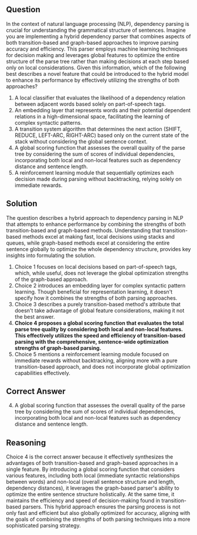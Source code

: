 ## Question
In the context of natural language processing (NLP), dependency parsing is crucial for understanding the grammatical structure of sentences. Imagine you are implementing a hybrid dependency parser that combines aspects of both transition-based and graph-based approaches to improve parsing accuracy and efficiency. This parser employs machine learning techniques for decision making and leverages global features to optimize the entire structure of the parse tree rather than making decisions at each step based only on local considerations. Given this information, which of the following best describes a novel feature that could be introduced to the hybrid model to enhance its performance by effectively utilizing the strengths of both approaches?

1. A local classifier that evaluates the likelihood of a dependency relation between adjacent words based solely on part-of-speech tags.
2. An embedding layer that represents words and their potential dependent relations in a high-dimensional space, facilitating the learning of complex syntactic patterns.
3. A transition system algorithm that determines the next action (SHIFT, REDUCE, LEFT-ARC, RIGHT-ARC) based only on the current state of the stack without considering the global sentence context.
4. A global scoring function that assesses the overall quality of the parse tree by considering the sum of scores of individual dependencies, incorporating both local and non-local features such as dependency distance and sentence length.
5. A reinforcement learning module that sequentially optimizes each decision made during parsing without backtracking, relying solely on immediate rewards.

## Solution
The question describes a hybrid approach to dependency parsing in NLP that attempts to enhance performance by combining the strengths of both transition-based and graph-based methods. Understanding that transition-based methods excel at making fast, local decisions using stacks and queues, while graph-based methods excel at considering the entire sentence globally to optimize the whole dependency structure, provides key insights into formulating the solution.

1. Choice 1 focuses on local decisions based on part-of-speech tags, which, while useful, does not leverage the global optimization strengths of the graph-based approach.
2. Choice 2 introduces an embedding layer for complex syntactic pattern learning. Though beneficial for representation learning, it doesn't specify how it combines the strengths of both parsing approaches.
3. Choice 3 describes a purely transition-based method's attribute that doesn't take advantage of global feature considerations, making it not the best answer.
4. **Choice 4 proposes a global scoring function that evaluates the total parse tree quality by considering both local and non-local features. This effectively utilizes the speed and efficiency of transition-based parsing with the comprehensive, sentence-wide optimization strengths of graph-based parsing.**
5. Choice 5 mentions a reinforcement learning module focused on immediate rewards without backtracking, aligning more with a pure transition-based approach, and does not incorporate global optimization capabilities effectively.

## Correct Answer
4. A global scoring function that assesses the overall quality of the parse tree by considering the sum of scores of individual dependencies, incorporating both local and non-local features such as dependency distance and sentence length.

## Reasoning
Choice 4 is the correct answer because it effectively synthesizes the advantages of both transition-based and graph-based approaches in a single feature. By introducing a global scoring function that considers various features, including both local (immediate syntactic relationships between words) and non-local (overall sentence structure and length, dependency distances), it leverages the graph-based parser's ability to optimize the entire sentence structure holistically. At the same time, it maintains the efficiency and speed of decision-making found in transition-based parsers. This hybrid approach ensures the parsing process is not only fast and efficient but also globally optimized for accuracy, aligning with the goals of combining the strengths of both parsing techniques into a more sophisticated parsing strategy.